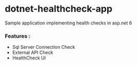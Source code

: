 # dotnet-healthcheck-app
Sample application implementing health checks in asp.net 6

### Features :
- Sql Server Connection Check
- External API Check
- HealthCheck UI
